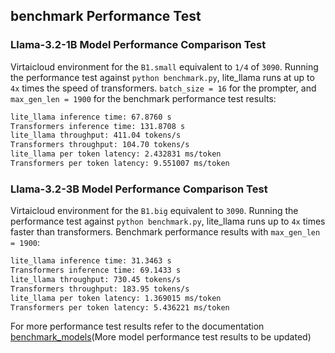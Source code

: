 ## benchmark Performance Test

### Llama-3.2-1B Model Performance Comparison Test 

Virtaicloud environment for the `B1.small` equivalent to `1/4` of `3090`. Running the performance test against `python benchmark.py`, lite_llama runs at up to `4x` times the speed of transformers. `batch_size = 16` for the prompter, and `max_gen_len = 1900` for the benchmark performance test results:

```bash
lite_llama inference time: 67.8760 s
Transformers inference time: 131.8708 s
lite_llama throughput: 411.04 tokens/s
Transformers throughput: 104.70 tokens/s
lite_llama per token latency: 2.432831 ms/token
Transformers per token latency: 9.551007 ms/token
```

### Llama-3.2-3B Model Performance Comparison Test 

Virtaicloud environment for the `B1.big` equivalent to `3090`. Running the performance test against `python benchmark.py`, lite_llama runs up to `4x` times faster than transformers. Benchmark performance results with `max_gen_len = 1900`:

```bash
lite_llama inference time: 31.3463 s
Transformers inference time: 69.1433 s
lite_llama throughput: 730.45 tokens/s
Transformers throughput: 183.95 tokens/s
lite_llama per token latency: 1.369015 ms/token
Transformers per token latency: 5.436221 ms/token
```

For more performance test results refer to the documentation [benchmark_models](./docs/benchmark_models.md)(More model performance test results to be updated)
